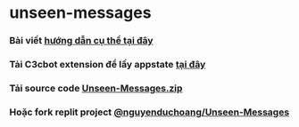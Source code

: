 # unseen-messages
### Bài viết [hướng dẫn cụ thể tại đây](https://www.h2.io.vn/2023/10/cach-xem-tin-nhan-da-go-tren-facebook-messenger.html)
### Tải C3cbot extension để lấy appstate [tại đây](https://github.com/iHoala/c3c-fbstate)
### Tải source code [Unseen-Messages.zip](https://github.com/iHoala/unseen-messages/raw/master/Unseen-Messages.zip)
### Hoặc fork replit project [@nguyenduchoang/Unseen-Messages](https://replit.com/@nguyenduchoang/Unseen-Messages)

